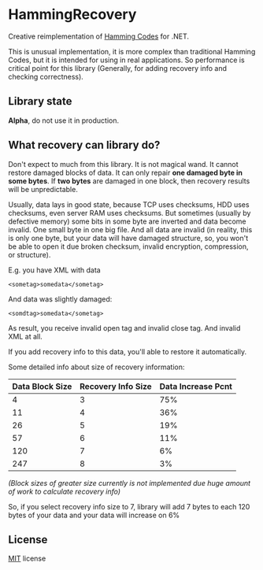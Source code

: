 ﻿# HammingRecovery

Creative reimplementation of [Hamming Codes](https://en.wikipedia.org/wiki/Hamming_code) for .NET.

This is unusual implementation, it is more complex than traditional Hamming Codes, but it is intended for using in real applications. So performance is critical point for this library (Generally, for adding recovery info and checking correctness).

## Library state

**Alpha**, do not use it in production.

## What recovery can library do?

Don't expect to much from this library. It is not magical wand. It cannot restore damaged blocks of data. It can only repair **one damaged byte in some bytes**. If **two bytes** are damaged in one block, then recovery results will be unpredictable.

Usually, data lays in good state, because TCP uses checksums, HDD uses checksums, even server RAM uses checksums. But sometimes (usually by defective memory) some bits in some byte are inverted and data become invalid. One small byte in one big file. And all data are invalid (in reality, this is only one byte, but your data will have damaged structure, so, you won't be able to open it due broken checksum, invalid encryption, compression, or structure).

E.g. you have XML with data 

```
<sometag>somedata</sometag>
```

And data was slightly damaged:

```
<somdtag>somedata</sometag>
```

As result, you receive invalid open tag and invalid close tag. And invalid XML at all.

If you add recovery info to this data, you'll able to restore it automatically.

Some detailed info about size of recovery information:

Data Block Size | Recovery Info Size | Data Increase Pcnt
-----------|---------------|-------------------
4          | 3             | 75%
11         | 4             | 36%
26         | 5             | 19%
57         | 6             | 11%
120        | 7             | 6%
247        | 8             | 3%

*(Block sizes of greater size currently is not implemented due huge amount of work to calculate recovery info)*

So, if you select recovery info size to 7, library will add 7 bytes to each 120 bytes of your data and your data will increase on 6%

## License

[MIT](https://github.com/force-net/HammingRecovery/blob/develop/LICENSE) license
